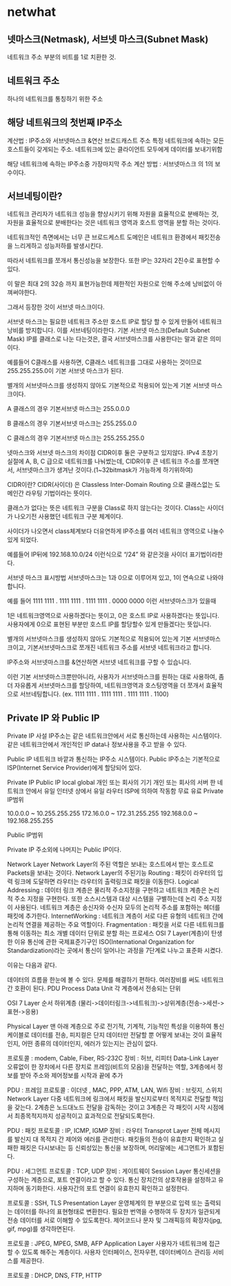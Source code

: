 # netwhat

## 넷마스크(Netmask), 서브넷 마스크(Subnet Mask)
네트워크 주소 부분의 비트를 1로 치환한 것.

## 네트워크 주소
하나의 네트워크를 통칭하기 위한 주소

## 해당 네트워크의 첫번째 IP주소
계산법 : IP주소와 서브넷마스크 &연산
브로드캐스트 주소
특정 네트워크에 속하는 모든 호스트들이 갖게되는 주소. 네트워크에 있는 클라이언트 모두에게 데이터를 보내기위함

해당 네트워크에 속하는 IP주소중 가장마지막 주소
계산 방법 : 서브넷마스크 의 1의 보수이다.
## 서브네팅이란?
네트워크 관리자가 네트워크 성능을 향상시키기 위해 자원을 효율적으로 분배하는 것, 자원을 효율적으로 분배한다는 것은 네트워크 영역과 호스트 영역을 분할 하는 것이다.

네트워크적인 측면에서는 너무 큰 브로드케스트 도메인은 네트워크 환경에서 패킷전송을 느리게하고 성능저하를 발생시킨다.

따라서 네트워크를 쪼개서 통신성능을 보장한다. 또한 IP는 32자리 2진수로 표현할 수 있다.

이 말은 최대 2의 32승 까지 표현가능한데 제한적인 자원으로 인해 주소에 낭비없이 아껴써야한다.

그래서 등장한 것이 서브넷 마스크이다.

서브넷 마스크는 필요한 네트워크 주소만 호스트 IP로 할당 할 수 있게 만들어 네트워크 낭비를 방지합니다. 이를 서브네팅이라한다.
기본 서브넷 마스크(Default Subnet Mask)
IP를 클래스로 나눈 다는것은, 결국 서브넷마스크를 사용한다는 말과 같은 의미이다.

예를들어 C클래스를 사용하면, C클래스 네트워크를 그대로 사용하는 것이므로 255.255.255.0이 기본 서브넷 마스크가 된다.

별개의 서브넷마스크를 생성하지 않아도 기본적으로 적용되어 있는게 기본 서브넷 마스크이다.

A 클래스의 경우 기본서브넷 마스크는 255.0.0.0

B 클래스의 경우 기본서브넷 마스크는 255.255.0.0

C 클래스의 경우 기본서브넷 마스크는 255.255.255.0

넷마스크와 서브넷 마스크의 차이점
CIDR이후 둘은 구분하고 있지않다. IPv4 초창기 실절에 A, B, C 급으로 네트워크를 나눠썼는데, CIDR이후 큰 네트워크 주소를 쪼개면서, 서브넷마스크가 생겨난 것이다.(1~32bitmask가 가능하게 하기위하여)

CIDR이란?
CIDR(사이더) 은 Classless Inter-Domain Routing 으로 클래스없는 도메인간 라우팅 기법이라는 뜻이다.

클래스가 없다는 뜻은 네트워크 구분을 Class로 하지 않는다는 것이다. Class는 사이더가 나오기전 사용했던 네트워크 구분 체계이다.

사이더가 나오면서 class체계보다 더유연하게 IP주소를 여러 네트워크 영역으로 나눌수있게 되었다.

예를들어 IP뒤에 192.168.10.0/24 이런식으로 “/24” 와 같은것을 사이더 표기법이라한다.

서브넷 마스크 표시방법
서브넷마스크는 1과 0으로 이루어져 있고, 1이 연속으로 나와야합니다.

예를 들어 1111 1111 . 1111 1111 . 1111 1111 . 0000 0000 이런 서브넷마스크가 있을때

1은 네트워크영역으로 사용하겠다는 뜻이고, 0은 호스트 IP로 사용하겠다는 뜻입니다. 사용자에게 0으로 표현된 부분만 호스트 IP를 할당할수 있게 만들겠다는 뜻입니다.

별개의 서브넷마스크를 생성하지 않아도 기본적으로 적용되어 있는게 기본 서브넷마스크이고, 기본서브넷마스크로 쪼개진 네트워크 주소를 서브넷 네트워크라고 합니다.

IP주소와 서브넷마스크를 &연산하면 서브넷 네트워크를 구할 수 있습니다.

이런 기본 서브넷마스크뿐만아니라, 사용자가 서브넷마스크를 원하는 대로 사용하여, 좀더 자유롭게 서브넷마스크를 할당하여, 네트워크영역과 호스팅영역을 더 쪼개서 효율적으로 서브네팅합니다. (ex. 1111 1111 . 1111 1111 . 1111 1111 . 1100)

## Private IP 와 Public IP
Private IP
사설 IP주소는 같은 네트워크안에서 서로 통신하는데 사용하는 시스템이다. 같은 네트워크안에서 개인적인 IP data나 정보사용을 주고 받을 수 있다.

Public IP
네트워크 바깥과 통신하는 IP주소 시스템이다. Public IP주소는 기본적으로 ISP(Internet Service Provider)에게 할당되어 있다.

Private IP	Public IP
local	global
개인 또는 회사의 기기	개인 또는 회사의 서버
한 네트워크 안에서 유일	인터넷 상에서 유일
라우터	ISP에 의하여 작동함
무료	유료
Private IP범위

10.0.0.0 ~ 10.255.255.255 172.16.0.0 ~ 172.31.255.255 192.168.0.0 ~ 192.168.255.255

Public IP범위

Private IP 주소외에 나머지는 Public IP이다.

Network Layer
Network Layer의 주된 역할은 보내는 호스트에서 받는 호스트로 Packets을 보내는 것이다.
Network Layer의 주된기능
Routing : 패킷이 라우터의 입력 링크에 도달하면 라우터는 라우터의 출력링크로 패킷을 이동한다.
Logical Addressing : 데이터 링크 계층은 물리적 주소지정을 구현하고 네트워크 계층은 논리적 주소 지정을 구현한다. 또한 소스시스템과 대상 시스템을 구별하는데 논리 주소 지정이 사용된다. 네트워크 계층은 송신자와 수신자 모두의 논리적 주소를 포함하는 헤더를 패킷에 추가한다.
InternetWorking : 네트워크 계층이 서로 다른 유형의 네트워크 간에 논리적 연결을 제공하는 주요 역할이다.
Fragmentation : 패킷을 서로 다른 네트워크를 통해 이동하는 최소 개별 데이터 단위로 분할 하는 프로세스
OSI 7 Layer(계층)이 탄생한 이유
통신에 관한 국제표준기구인 ISO(International Organization for Standardization)라는 곳에서 통신이 일어나는 과정을 7단계로 나누고 표준화 시켰다.

이유는 다음과 같다.

데이터의 흐름을 한눈에 볼 수 있다.
문제를 해결하기 편하다.
여러장비를 써도 네트워크간 호환이 된다.
PDU
Process Data Unit 각 계층에서 전송되는 단위

OSI 7 Layer 순서
하위계층 (물리->데이터링크->네트워크)->상위계층(전송->세션->표현->응용)

Physical Layer
맨 아래 계층으로 주로 전기적, 기계적, 기능적인 특성을 이용하여 통신케이블로 데이터를 전송, 피지컬은 단지 데이터만 전달할 뿐 어떻게 보내는 것이 효율적인지, 어떤 종류의 데이터인지, 에러가 있는지는 관심이 없다.

프로토콜 : modem, Cable, Fiber, RS-232C
장비 : 허브, 리피터
Data-Link Layer
오류없이 한 장치에서 다른 장치로 프레임(비트의 모음)을 전달하는 역할, 3계층에서 정보를 받아 주소와 제어정보를 시작과 끝에 추가

PDU : 프레임
프로토콜 : 이더넷 , MAC, PPP, ATM, LAN, Wifi
장비 : 브릿지, 스위치
Network Layer
다중 네트워크에 링크에서 패킷을 발신지로부터 목적지로 전달할 책임을 갖는다. 2계층은 노드대노드 전달을 감독하는 것이고 3계층은 각 패킷이 시작 시점에서 최종목적지까지 성공적이고 효과적으로 전달되도록한다.

PDU : 패킷
프로토콜 : IP, ICMP, IGMP
장비 : 라우터
Transprot Layer
전체 메시지를 발신지 대 목적지 간 제어와 에러를 관리한다. 패킷들의 전송이 유효한지 확인하고 실패한 패킷은 다시보내는 등 신뢰성있는 통신을 보장하며, 머리말에는 세그먼트가 포함된다.

PDU : 세그먼트
프로토콜 : TCP, UDP
장비 : 게이트웨이
Session Layer
통신세션을 구성하는 계층으로, 포트 연결이라고 할 수 있다. 통신 장치간의 상호작용을 설정하고 유지하며 동기화한다. 사용자간의 포트 연결이 유효한지 확인하고 설정한다.

프로토콜 : SSH, TLS
Presentation Layer
운영체계의 한 부분으로 입력 또는 출력되는 데이터를 하나의 표현형태로 변환한다. 필요한 번역을 수행하여 두 장치가 일관되게 전송 데이터를 서로 이해할 수 있도록한다. 제어코드나 문자 및 그래픽등의 확장자(jpg, gif, mpg)를 생각하면된다.

프로토콜 : JPEG, MPEG, SMB, AFP
Application Layer
사용자가 네트워크에 접근할 수 있도록 해주는 계층이다. 사용자 인터페이스, 전자우편, 데이터베이스 관리등 서비스를 제공한다.

프로토콜 : DHCP, DNS, FTP, HTTP
